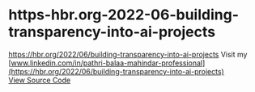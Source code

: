 # https-hbr.org-2022-06-building-transparency-into-ai-projects
https://hbr.org/2022/06/building-transparency-into-ai-projects
Visit my [www.linkedin.com/in/pathri-balaa-mahindar-professional](https://hbr.org/2022/06/building-transparency-into-ai-projects)  
[View Source Code]([./src/app.py](https://hbr.org/2022/06/building-transparency-into-ai-projects))
